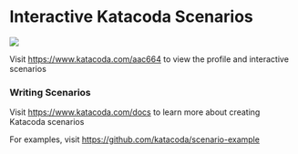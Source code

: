 # Interactive Katacoda Scenarios

[![](http://shields.katacoda.com/katacoda/aac664/count.svg)](https://www.katacoda.com/aac664 "Get your profile on Katacoda.com")

Visit https://www.katacoda.com/aac664 to view the profile and interactive scenarios

### Writing Scenarios
Visit https://www.katacoda.com/docs to learn more about creating Katacoda scenarios

For examples, visit https://github.com/katacoda/scenario-example
